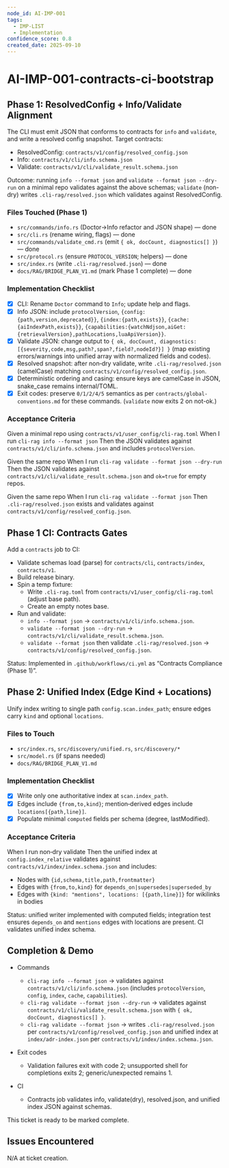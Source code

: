 ```yaml
---
node_id: AI-IMP-001
tags:
  - IMP-LIST
  - Implementation
confidence_score: 0.8
created_date: 2025-09-10
---
```


# AI-IMP-001-contracts-ci-bootstrap

## Phase 1: ResolvedConfig + Info/Validate Alignment
<!-- Define the Current issue, it's scope, and intended remediation -->
<!-- Define a single, measurable outcome. What specific state means we are done? -->
<!-- Link to project docs as relevant or present (eg, adr, imp, log) -->
The CLI must emit JSON that conforms to contracts for `info` and `validate`, and write a resolved config snapshot. Target contracts:
- ResolvedConfig: `contracts/v1/config/resolved_config.json`
- Info: `contracts/v1/cli/info.schema.json`
- Validate: `contracts/v1/cli/validate_result.schema.json`

Outcome: running `info --format json` and `validate --format json --dry-run` on a minimal repo validates against the above schemas; `validate` (non-dry) writes `.cli-rag/resolved.json` which validates against ResolvedConfig.

### Files Touched (Phase 1)
- `src/commands/info.rs` (Doctor→Info refactor and JSON shape) — done
- `src/cli.rs` (rename wiring, flags) — done
- `src/commands/validate_cmd.rs` (emit `{ ok, docCount, diagnostics[] }`) — done
- `src/protocol.rs` (ensure `PROTOCOL_VERSION`; helpers) — done
- `src/index.rs` (write `.cli-rag/resolved.json`) — done
- `docs/RAG/BRIDGE_PLAN_V1.md` (mark Phase 1 complete) — done

### Implementation Checklist
- [x] CLI: Rename `Doctor` command to `Info`; update help and flags.
- [x] Info JSON: include `protocolVersion`, `{config:{path,version,deprecated}}`, `{index:{path,exists}}`, `{cache:{aiIndexPath,exists}}`, `{capabilities:{watchNdjson,aiGet:{retrievalVersion},pathLocations,luaApiVersion}}`.
- [x] Validate JSON: change output to `{ ok, docCount, diagnostics:[{severity,code,msg,path?,span?,field?,nodeId?}] }` (map existing errors/warnings into unified array with normalized fields and codes).
- [x] Resolved snapshot: after non‑dry validate, write `.cli-rag/resolved.json` (camelCase) matching `contracts/v1/config/resolved_config.json`.
- [x] Deterministic ordering and casing: ensure keys are camelCase in JSON, snake_case remains internal/TOML.
- [x] Exit codes: preserve `0/1/2/4/5` semantics as per `contracts/global-conventions.md` for these commands. (`validate` now exits 2 on not-ok.)

### Acceptance Criteria
Given a minimal repo using `contracts/v1/user_config/cli-rag.toml`
When I run `cli-rag info --format json`
Then the JSON validates against `contracts/v1/cli/info.schema.json` and includes `protocolVersion`.

Given the same repo
When I run `cli-rag validate --format json --dry-run`
Then the JSON validates against `contracts/v1/cli/validate_result.schema.json` and `ok=true` for empty repos.

Given the same repo
When I run `cli-rag validate --format json`
Then `.cli-rag/resolved.json` exists and validates against `contracts/v1/config/resolved_config.json`.

## Phase 1 CI: Contracts Gates
Add a `contracts` job to CI:
- Validate schemas load (parse) for `contracts/cli`, `contracts/index`, `contracts/v1`.
- Build release binary.
- Spin a temp fixture:
  - Write `.cli-rag.toml` from `contracts/v1/user_config/cli-rag.toml` (adjust base path).
  - Create an empty notes base.
- Run and validate:
  - `info --format json` → `contracts/v1/cli/info.schema.json`.
  - `validate --format json --dry-run` → `contracts/v1/cli/validate_result.schema.json`.
  - `validate --format json` then validate `.cli-rag/resolved.json` → `contracts/v1/config/resolved_config.json`.

Status: Implemented in `.github/workflows/ci.yml` as “Contracts Compliance (Phase 1)”.

## Phase 2: Unified Index (Edge Kind + Locations)
Unify index writing to single path `config.scan.index_path`; ensure edges carry `kind` and optional `locations`.

### Files to Touch
- `src/index.rs`, `src/discovery/unified.rs`, `src/discovery/*`
- `src/model.rs` (if spans needed)
- `docs/RAG/BRIDGE_PLAN_V1.md`

### Implementation Checklist
- [x] Write only one authoritative index at `scan.index_path`.
- [x] Edges include `{from,to,kind}`; mention‑derived edges include `locations[{path,line}]`.
- [x] Populate minimal `computed` fields per schema (degree, lastModified).

### Acceptance Criteria
When I run non‑dry validate
Then the unified index at `config.index_relative` validates against `contracts/v1/index/index.schema.json` and includes:
- Nodes with `{id,schema,title,path,frontmatter}`
- Edges with `{from,to,kind}` for `depends_on|supersedes|superseded_by`
- Edges with `{kind: "mentions", locations: [{path,line}]}` for wikilinks in bodies

Status: unified writer implemented with computed fields; integration test ensures `depends_on` and `mentions` edges with locations are present. CI validates unified index schema.

## Completion & Demo

- Commands
  - `cli-rag info --format json` → validates against `contracts/v1/cli/info.schema.json` (includes `protocolVersion`, `config`, `index`, `cache`, `capabilities`).
  - `cli-rag validate --format json --dry-run` → validates against `contracts/v1/cli/validate_result.schema.json` with `{ ok, docCount, diagnostics[] }`.
  - `cli-rag validate --format json` → writes `.cli-rag/resolved.json` per `contracts/v1/config/resolved_config.json` and unified index at `index/adr-index.json` per `contracts/v1/index/index.schema.json`.

- Exit codes
  - Validation failures exit with code 2; unsupported shell for completions exits 2; generic/unexpected remains 1.

- CI
  - Contracts job validates info, validate(dry), resolved.json, and unified index JSON against schemas.

This ticket is ready to be marked complete.

## Issues Encountered
N/A at ticket creation.
